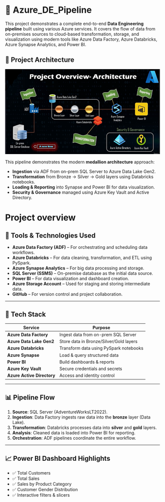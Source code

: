 
# 🚀 Azure_DE_Pipeline

This project demonstrates a complete end-to-end **Data Engineering pipeline** built using various Azure services. It covers the flow of data from on-premises sources to cloud-based transformation, storage, and visualization using modern tools like Azure Data Factory, Azure Databricks, Azure Synapse Analytics, and Power BI.


## 🧠 Project Architecture

![Architecture Diagram](./Images/Project_architecture.png)

This pipeline demonstrates the modern **medallion architecture** approach:

- **Ingestion** via ADF from on-prem SQL Server to Azure Data Lake Gen2.
- **Transformation** from Bronze → Silver → Gold layers using Databricks notebooks.
- **Loading & Reporting** into Synapse and Power BI for data visualization.
- **Security & Governance** managed using Azure Key Vault and Active Directory.
  




# Project overview


## 🔧 Tools & Technologies Used

- **Azure Data Factory (ADF)** – For orchestrating and scheduling data workflows.
- **Azure Databricks** – For data cleaning, transformation, and ETL using PySpark.
- **Azure Synapse Analytics** – For big data processing and storage.
- **SQL Server (SSMS)** – On-premise database as the initial data source.
- **Power BI** – For data visualization and dashboard creation.
- **Azure Storage Account** – Used for staging and storing intermediate data.
- **GitHub** – For version control and project collaboration.

---


## 🔧 Tech Stack

| Service             | Purpose                                         |
|---------------------|-------------------------------------------------|
| **Azure Data Factory**   | Ingest data from on-prem SQL Server        |
| **Azure Data Lake Gen2** | Store data in Bronze/Silver/Gold layers    |
| **Azure Databricks**     | Transform data using PySpark notebooks     |
| **Azure Synapse**        | Load & query structured data               |
| **Power BI**             | Build dashboards & reports                 |
| **Azure Key Vault**      | Secure credentials and secrets             |
| **Azure Active Directory** | Access and identity control              |

---


## 📊 Pipeline Flow

1. **Source**: SQL Server (AdventureWorksLT2022).
2. **Ingestion**: Data Factory ingests raw data into the **bronze** layer (Data Lake).
3. **Transformation**: Databricks processes data into **silver** and **gold** layers.
4. **Analysis**: Cleaned data is loaded into Power BI for reporting.
5. **Orchestration**: ADF pipelines coordinate the entire workflow.

---

## 📈 Power BI Dashboard Highlights

- ✅ Total Customers
- ✅ Total Sales
- ✅ Sales by Product Category
- ✅ Customer Gender Distribution
- ✅ Interactive filters & slicers




